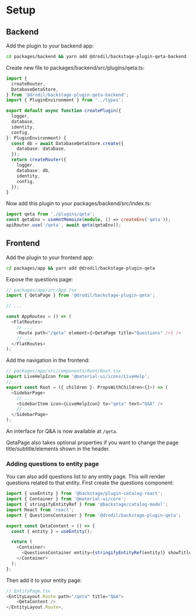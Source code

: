 # Setup

## Backend

Add the plugin to your backend app:

```bash
cd packages/backend && yarn add @drodil/backstage-plugin-qeta-backend
```

Create new file to packages/backend/src/plugins/qeta.ts:

```ts
import {
  createRouter,
  DatabaseQetaStore,
} from '@drodil/backstage-plugin-qeta-backend';
import { PluginEnvironment } from '../types';

export default async function createPlugin({
  logger,
  database,
  identity,
  config,
}: PluginEnvironment) {
  const db = await DatabaseQetaStore.create({
    database: database,
  });
  return createRouter({
    logger,
    database: db,
    identity,
    config,
  });
}
```

Now add this plugin to your packages/backend/src/index.ts:

```ts
import qeta from './plugins/qeta';
const qetaEnv = useHotMemoize(module, () => createEnv('qeta'));
apiRouter.use('/qeta', await qeta(qetaEnv));
```

## Frontend

Add the plugin to your frontend app:

```bash
cd packages/app && yarn add @drodil/backstage-plugin-qeta
```

Expose the questions page:

```ts
// packages/app/src/App.tsx
import { QetaPage } from '@drodil/backstage-plugin-qeta';

// ...

const AppRoutes = () => (
  <FlatRoutes>
    // ...
    <Route path="/qeta" element={<QetaPage title="Questions" />} />
    // ...
  </FlatRoutes>
);
```

Add the navigation in the frontend:

```ts
// packages/app/src/components/Root/Root.tsx
import LiveHelpIcon from '@material-ui/icons/LiveHelp';
// ...
export const Root = ({ children }: PropsWithChildren<{}>) => (
  <SidebarPage>
    // ...
    <SidebarItem icon={LiveHelpIcon} to="qeta" text="Q&A" />
    // ...
  </SidebarPage>
);
```

An interface for Q&A is now available at `/qeta`.

QetaPage also takes optional properties if you want to change the page title/subtitle/elements shown in the header.

### Adding questions to entity page

You can also add questions list to any entity page. This will render questions related to that entity. First
create the questions component:

```ts
import { useEntity } from '@backstage/plugin-catalog-react';
import { Container } from '@material-ui/core';
import { stringifyEntityRef } from '@backstage/catalog-model';
import React from 'react';
import { QuestionsContainer } from '@drodil/backstage-plugin-qeta';

export const QetaContent = () => {
  const { entity } = useEntity();

  return (
    <Container>
      <QuestionsContainer entity={stringifyEntityRef(entity)} showTitle />
    </Container>
  );
};
```

Then add it to your entity page:

```ts
// EntityPage.tsx
<EntityLayout.Route path="/qeta" title="Q&A">
    <QetaContent />
</EntityLayout.Route>,
```
